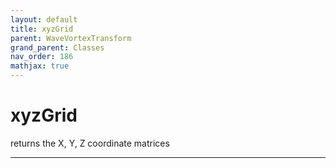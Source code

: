 ```yaml
---
layout: default
title: xyzGrid
parent: WaveVortexTransform
grand_parent: Classes
nav_order: 186
mathjax: true
---
```


#  xyzGrid

returns the X, Y, Z coordinate matrices


---

